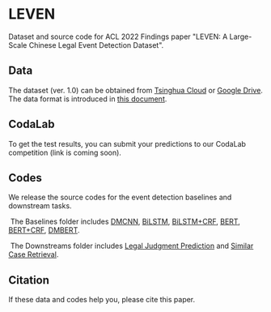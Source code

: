 # LEVEN
Dataset and source code for ACL 2022 Findings paper "LEVEN: A Large-Scale Chinese Legal Event Detection Dataset".

## Data

The dataset (ver. 1.0) can be obtained from [Tsinghua Cloud](https://cloud.tsinghua.edu.cn/d/6e911ff1286d47db8016/) or [Google Drive](https://drive.google.com/drive/folders/1VGD0h365kegTqGEyLr24SJtJUUoZIt20?usp=sharing). The data format is introduced in [this document](DataFormat.md).

## CodaLab

To get the test results, you can submit your predictions to our CodaLab competition (link is coming soon). 

## Codes

We release the source codes for the event detection baselines and downstream tasks.

​	The Baselines folder includes [DMCNN](./Baselines/DMCNN), [BiLSTM](./Baselines/BiLSTM), [BiLSTM+CRF](./Baselines/BiLSTM+CRF), [BERT](./Baselines/BERT), [BERT+CRF](./Baselines/BERT+CRF), [DMBERT](./Baselines/DMBERT).

​	The Downstreams folder includes [Legal Judgment Prediction](./Downstreams/LJP) and [Similar Case Retrieval](./Downstreams/SCR).

## Citation

If these data and codes help you, please cite this paper.
